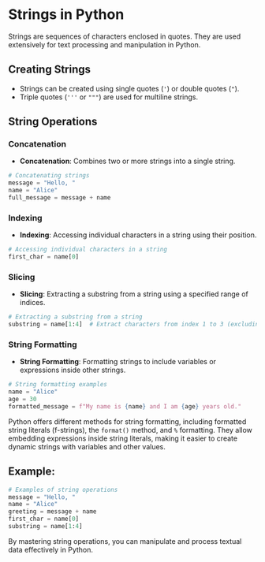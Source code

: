 # Strings in Python

Strings are sequences of characters enclosed in quotes. They are used extensively for text processing and manipulation in Python.

## Creating Strings
- Strings can be created using single quotes (`'`) or double quotes (`"`).
- Triple quotes (`'''` or `"""`) are used for multiline strings.

## String Operations

### Concatenation
- **Concatenation**: Combines two or more strings into a single string.
```python
# Concatenating strings
message = "Hello, "
name = "Alice"
full_message = message + name
```

### Indexing
- **Indexing**: Accessing individual characters in a string using their position.
```python
# Accessing individual characters in a string
first_char = name[0]
```

### Slicing
- **Slicing**: Extracting a substring from a string using a specified range of indices.
```python
# Extracting a substring from a string
substring = name[1:4]  # Extract characters from index 1 to 3 (excluding 4)
```

### String Formatting
- **String Formatting**: Formatting strings to include variables or expressions inside other strings.
```python
# String formatting examples
name = "Alice"
age = 30
formatted_message = f"My name is {name} and I am {age} years old."
```
Python offers different methods for string formatting, including formatted string literals (f-strings), the `format()` method, and `%` formatting. They allow embedding expressions inside string literals, making it easier to create dynamic strings with variables and other values.



## Example:
```python
# Examples of string operations
message = "Hello, "
name = "Alice"
greeting = message + name
first_char = name[0]
substring = name[1:4]
```

By mastering string operations, you can manipulate and process textual data effectively in Python.

